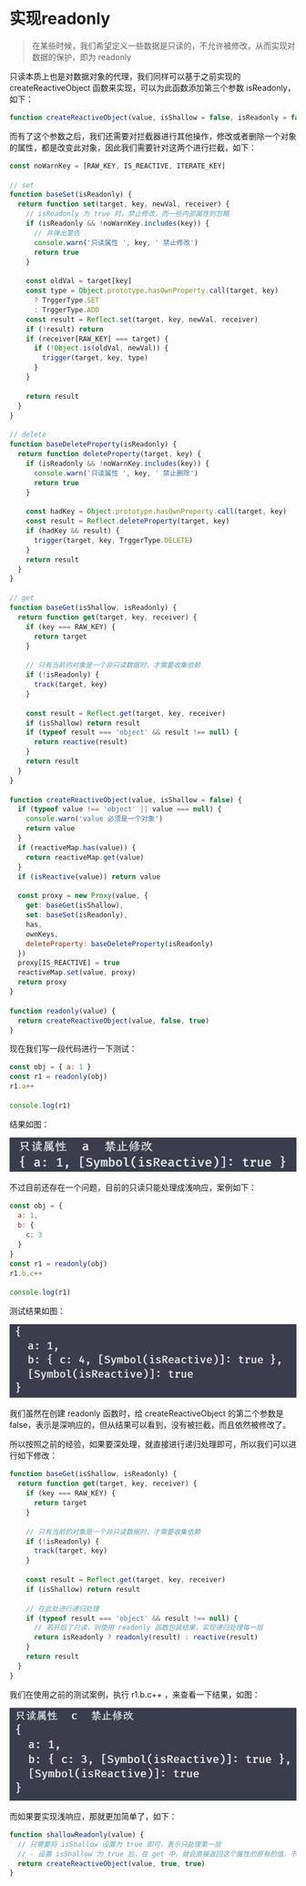 # 实现readonly

> 在某些时候，我们希望定义一些数据是只读的，不允许被修改，从而实现对数据的保护，即为 readonly

只读本质上也是对数据对象的代理，我们同样可以基于之前实现的 createReactiveObject 函数来实现，可以为此函数添加第三个参数 isReadonly，如下：

```javascript
function createReactiveObject(value, isShallow = false, isReadonly = false){}
```

而有了这个参数之后，我们还需要对拦截器进行其他操作，修改或者删除一个对象的属性，都是改变此对象，因此我们需要针对这两个进行拦截，如下：

```javascript
const noWarnKey = [RAW_KEY, IS_REACTIVE, ITERATE_KEY]

// set
function baseSet(isReadonly) {
  return function set(target, key, newVal, receiver) {
    // isReadonly 为 true 时，禁止修改，而一些内部属性则忽略
    if (isReadonly && !noWarnKey.includes(key)) {
      // 并弹出警告
      console.warn('只读属性 ', key, ' 禁止修改')
      return true
    }

    const oldVal = target[key]
    const type = Object.prototype.hasOwnProperty.call(target, key)
      ? TrggerType.SET
      : TrggerType.ADD
    const result = Reflect.set(target, key, newVal, receiver)
    if (!result) return
    if (receiver[RAW_KEY] === target) {
      if (!Object.is(oldVal, newVal)) {
        trigger(target, key, type)
      }
    }

    return result
  }
}

// delete
function baseDeleteProperty(isReadonly) {
  return function deleteProperty(target, key) {
    if (isReadonly && !noWarnKey.includes(key)) {
      console.warn('只读属性 ', key, ' 禁止删除')
      return true
    }

    const hadKey = Object.prototype.hasOwnProperty.call(target, key)
    const result = Reflect.deleteProperty(target, key)
    if (hadKey && result) {
      trigger(target, key, TrggerType.DELETE)
    }
    return result
  }
}

// get
function baseGet(isShallow, isReadonly) {
  return function get(target, key, receiver) {
    if (key === RAW_KEY) {
      return target
    }

    // 只有当前的对象是一个非只读数据时，才需要收集依赖
    if (!isReadonly) {
      track(target, key)
    }

    const result = Reflect.get(target, key, receiver)
    if (isShallow) return result
    if (typeof result === 'object' && result !== null) {
      return reactive(result)
    }
    return result
  }
}

function createReactiveObject(value, isShallow = false) {
  if (typeof value !== 'object' || value === null) {
    console.warn('value 必须是一个对象')
    return value
  }
  if (reactiveMap.has(value)) {
    return reactiveMap.get(value)
  }
  if (isReactive(value)) return value

  const proxy = new Proxy(value, {
    get: baseGet(isShallow),
    set: baseSet(isReadonly),
    has,
    ownKeys,
    deleteProperty: baseDeleteProperty(isReadonly)
  })
  proxy[IS_REACTIVE] = true
  reactiveMap.set(value, proxy)
  return proxy
}

function readonly(value) {
  return createReactiveObject(value, false, true)
}
```

现在我们写一段代码进行一下测试：

```javascript
const obj = { a: 1 }
const r1 = readonly(obj)
r1.a++

console.log(r1)
```

结果如图：

![image-20241017090458296](./10_实现readonly.assets/image-20241017090458296.png)

不过目前还存在一个问题，目前的只读只能处理成浅响应，案例如下：

```javascript
const obj = {
  a: 1,
  b: {
    c: 3
  }
}
const r1 = readonly(obj)
r1.b.c++

console.log(r1)
```

测试结果如图：

![image-20241017090659597](./10_实现readonly.assets/image-20241017090659597.png)

我们虽然在创建 readonly 函数时，给 createReactiveObject 的第二个参数是 false，表示是深响应的，但从结果可以看到，没有被拦截，而且依然被修改了。

所以按照之前的经验，如果要深处理，就直接进行递归处理即可，所以我们可以进行如下修改：

```javascript
function baseGet(isShallow, isReadonly) {
  return function get(target, key, receiver) {
    if (key === RAW_KEY) {
      return target
    }

    // 只有当前的对象是一个非只读数据时，才需要收集依赖
    if (!isReadonly) {
      track(target, key)
    }

    const result = Reflect.get(target, key, receiver)
    if (isShallow) return result

    // 在此处进行递归处理
    if (typeof result === 'object' && result !== null) {
      // 若开启了只读，则使用 readonly 函数包装结果，实现递归处理每一层
      return isReadonly ? readonly(result) : reactive(result)
    }
    return result
  }
}
```

我们在使用之前的测试案例，执行 r1.b.c++ ，来查看一下结果，如图：

![image-20241017092301199](./10_实现readonly.assets/image-20241017092301199.png)

而如果要实现浅响应，那就更加简单了，如下：

```javascript
function shallowReadonly(value) {
  // 只需要将 isShallow 设置为 true 即可，表示只处理第一层
  // - 设置 isShallow 为 true 后，在 get 中，就会直接返回这个属性的原有的值，不做代理、只读或者其他处理
  return createReactiveObject(value, true, true)
}
```

